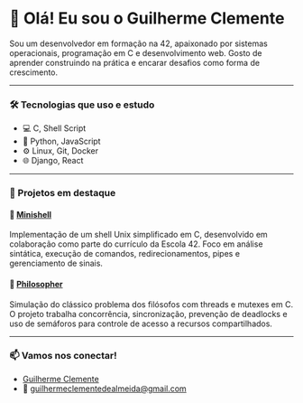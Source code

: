 # 👋 Olá! Eu sou o Guilherme Clemente

Sou um desenvolvedor em formação na 42, apaixonado por sistemas operacionais, programação em C e desenvolvimento web. Gosto de aprender construindo na prática e encarar desafios como forma de crescimento.

---

### 🛠️ Tecnologias que uso e estudo
- 💻 C, Shell Script
- 🐍 Python, JavaScript
- ⚙️ Linux, Git, Docker
- 🌐 Django, React

---

### 📌 Projetos em destaque

#### 🐚 [Minishell](https://github.com/guilhermeclementedev/minishell)
Implementação de um shell Unix simplificado em C, desenvolvido em colaboração como parte do currículo da Escola 42. Foco em análise sintática, execução de comandos, redirecionamentos, pipes e gerenciamento de sinais.

#### 🧠 [Philosopher](https://github.com/guilhermeclementedev/philosopher)
Simulação do clássico problema dos filósofos com threads e mutexes em C. O projeto trabalha concorrência, sincronização, prevenção de deadlocks e uso de semáforos para controle de acesso a recursos compartilhados.

---

### 📫 Vamos nos conectar!
- [Guilherme Clemente](https://www.linkedin.com/in/guilherme-clemente-de-almeida-a637b9217/)
- 📧 guilhermeclementedealmeida@gmail.com
